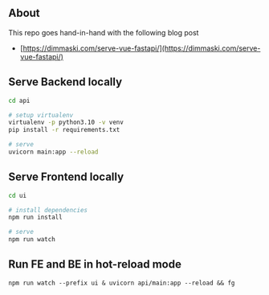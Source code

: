 ## About
This repo goes hand-in-hand with the following blog post
- [https://dimmaski.com/serve-vue-fastapi/](https://dimmaski.com/serve-vue-fastapi/)
## Serve Backend locally

```sh
cd api

# setup virtualenv
virtualenv -p python3.10 -v venv
pip install -r requirements.txt

# serve
uvicorn main:app --reload
```

## Serve Frontend locally
```sh
cd ui

# install dependencies
npm run install

# serve
npm run watch
```

## Run FE and BE in hot-reload mode
```
npm run watch --prefix ui & uvicorn api/main:app --reload && fg
```
